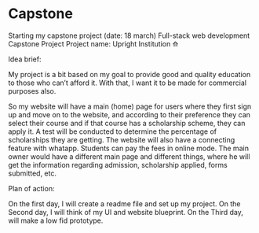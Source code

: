 # Capstone

Starting my capstone project (date: 18 march)
Full-stack web development
Capstone Project
Project name: Upright Institution ⟰

Idea brief:

My project is a bit based on my goal to provide good and quality education to those who can’t afford it. With that, I want it to be made for commercial purposes also.

So my website will have a main (home) page for users where they first sign up and move on to the website, and according to their preference they can select their course and if that course has a scholarship scheme, they can apply it. A test will be conducted to determine the percentage of scholarships they are getting. The website will also have a connecting feature with whatapp. Students can pay the fees in online mode. The main owner would have a different main page and different things, where he will get the information regarding admission, scholarship applied, forms submitted, etc.

Plan of action:

On the first day, I will create a readme file and set up my project.
On the Second day, I will think of my UI and website blueprint.
On the Third day, will make a low fid prototype.
